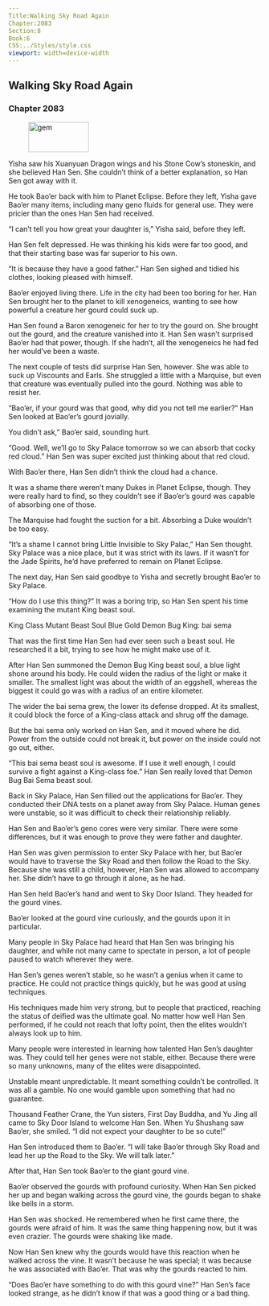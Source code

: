 ```yaml
---
Title:Walking Sky Road Again 
Chapter:2083 
Section:8 
Book:6 
CSS:../Styles/style.css 
viewport: width=device-width
---
```

  
## Walking Sky Road Again
### Chapter 2083
  
<figure>
	<img src="../Images/gem.gif" alt="gem" id="gem" width="120" height="60" />
</figure>
  

  
Yisha saw his Xuanyuan Dragon wings and his Stone Cow’s stoneskin, and she believed Han Sen. She couldn’t think of a better explanation, so Han Sen got away with it.

He took Bao’er back with him to Planet Eclipse. Before they left, Yisha gave Bao’er many items, including many geno fluids for general use. They were pricier than the ones Han Sen had received.

“I can’t tell you how great your daughter is,” Yisha said, before they left.

Han Sen felt depressed. He was thinking his kids were far too good, and that their starting base was far superior to his own.

“It is because they have a good father.” Han Sen sighed and tidied his clothes, looking pleased with himself.

Bao’er enjoyed living there. Life in the city had been too boring for her. Han Sen brought her to the planet to kill xenogeneics, wanting to see how powerful a creature her gourd could suck up.

Han Sen found a Baron xenogeneic for her to try the gourd on. She brought out the gourd, and the creature vanished into it. Han Sen wasn’t surprised Bao’er had that power, though. If she hadn’t, all the xenogeneics he had fed her would’ve been a waste.

The next couple of tests did surprise Han Sen, however. She was able to suck up Viscounts and Earls. She struggled a little with a Marquise, but even that creature was eventually pulled into the gourd. Nothing was able to resist her.

“Bao’er, if your gourd was that good, why did you not tell me earlier?” Han Sen looked at Bao’er’s gourd jovially.

You didn’t ask,” Bao’er said, sounding hurt.

“Good. Well, we’ll go to Sky Palace tomorrow so we can absorb that cocky red cloud.” Han Sen was super excited just thinking about that red cloud.

With Bao’er there, Han Sen didn’t think the cloud had a chance.

It was a shame there weren’t many Dukes in Planet Eclipse, though. They were really hard to find, so they couldn’t see if Bao’er’s gourd was capable of absorbing one of those.

The Marquise had fought the suction for a bit. Absorbing a Duke wouldn’t be too easy.

“It’s a shame I cannot bring Little Invisible to Sky Palac,” Han Sen thought. Sky Palace was a nice place, but it was strict with its laws. If it wasn’t for the Jade Spirits, he’d have preferred to remain on Planet Eclipse.

The next day, Han Sen said goodbye to Yisha and secretly brought Bao’er to Sky Palace.

“How do I use this thing?” It was a boring trip, so Han Sen spent his time examining the mutant King beast soul.

King Class Mutant Beast Soul Blue Gold Demon Bug King: bai sema

That was the first time Han Sen had ever seen such a beast soul. He researched it a bit, trying to see how he might make use of it.

After Han Sen summoned the Demon Bug King beast soul, a blue light shone around his body. He could widen the radius of the light or make it smaller. The smallest light was about the width of an eggshell, whereas the biggest it could go was with a radius of an entire kilometer.

The wider the bai sema grew, the lower its defense dropped. At its smallest, it could block the force of a King-class attack and shrug off the damage.

But the bai sema only worked on Han Sen, and it moved where he did. Power from the outside could not break it, but power on the inside could not go out, either.

“This bai sema beast soul is awesome. If I use it well enough, I could survive a fight against a King-class foe.” Han Sen really loved that Demon Bug Bai Sema beast soul.

Back in Sky Palace, Han Sen filled out the applications for Bao’er. They conducted their DNA tests on a planet away from Sky Palace. Human genes were unstable, so it was difficult to check their relationship reliably.

Han Sen and Bao’er’s geno cores were very similar. There were some differences, but it was enough to prove they were father and daughter.

Han Sen was given permission to enter Sky Palace with her, but Bao’er would have to traverse the Sky Road and then follow the Road to the Sky. Because she was still a child, however, Han Sen was allowed to accompany her. She didn’t have to go through it alone, as he had.

Han Sen held Bao’er’s hand and went to Sky Door Island. They headed for the gourd vines.

Bao’er looked at the gourd vine curiously, and the gourds upon it in particular.

Many people in Sky Palace had heard that Han Sen was bringing his daughter, and while not many came to spectate in person, a lot of people paused to watch wherever they were.

Han Sen’s genes weren’t stable, so he wasn’t a genius when it came to practice. He could not practice things quickly, but he was good at using techniques.

His techniques made him very strong, but to people that practiced, reaching the status of deified was the ultimate goal. No matter how well Han Sen performed, if he could not reach that lofty point, then the elites wouldn’t always look up to him.

Many people were interested in learning how talented Han Sen’s daughter was. They could tell her genes were not stable, either. Because there were so many unknowns, many of the elites were disappointed.

Unstable meant unpredictable. It meant something couldn’t be controlled. It was all a gamble. No one would gamble upon something that had no guarantee.

Thousand Feather Crane, the Yun sisters, First Day Buddha, and Yu Jing all came to Sky Door Island to welcome Han Sen. When Yu Shushang saw Bao’er, she smiled. “I did not expect your daughter to be so cute!”

Han Sen introduced them to Bao’er. “I will take Bao’er through Sky Road and lead her up the Road to the Sky. We will talk later.”

After that, Han Sen took Bao’er to the giant gourd vine.

Bao’er observed the gourds with profound curiosity. When Han Sen picked her up and began walking across the gourd vine, the gourds began to shake like bells in a storm.

Han Sen was shocked. He remembered when he first came there, the gourds were afraid of him. It was the same thing happening now, but it was even crazier. The gourds were shaking like made.

Now Han Sen knew why the gourds would have this reaction when he walked across the vine. It wasn’t because he was special; it was because he was associated with Bao’er. That was why the gourds reacted to him.

“Does Bao’er have something to do with this gourd vine?” Han Sen’s face looked strange, as he didn’t know if that was a good thing or a bad thing.